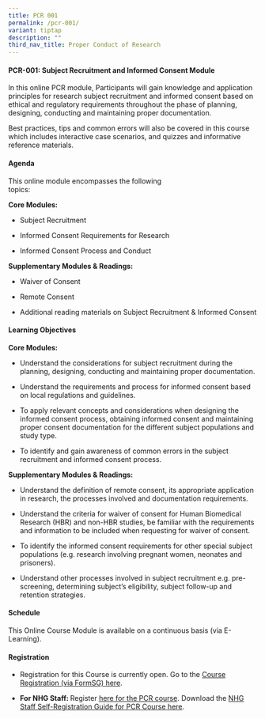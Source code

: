 ```yaml
---
title: PCR 001
permalink: /pcr-001/
variant: tiptap
description: ""
third_nav_title: Proper Conduct of Research
---
```

<h4><strong>PCR-001: Subject Recruitment and Informed Consent&nbsp;Module</strong></h4>
<p>In this online PCR module, Participants will gain knowledge and application
principles for research subject recruitment and informed consent based
on ethical and regulatory requirements throughout the phase of planning,
designing, conducting and maintaining proper documentation.</p>
<p>Best practices, tips and common errors will also be covered in this course
which includes interactive case scenarios, and quizzes and informative
reference materials.</p>
<h4><strong>Agenda</strong></h4>
<p>This online module encompasses the following topics:&nbsp;&nbsp;&nbsp;&nbsp;&nbsp;&nbsp;&nbsp;&nbsp;&nbsp;&nbsp;&nbsp;&nbsp;&nbsp;&nbsp;&nbsp;&nbsp;&nbsp;&nbsp;&nbsp;&nbsp;&nbsp;&nbsp;&nbsp;&nbsp;&nbsp;&nbsp;&nbsp;&nbsp;&nbsp;&nbsp;&nbsp;&nbsp;&nbsp;&nbsp;&nbsp;&nbsp;&nbsp;&nbsp;&nbsp;&nbsp;&nbsp;&nbsp;&nbsp;&nbsp;&nbsp;&nbsp;&nbsp;&nbsp;&nbsp;&nbsp;&nbsp;&nbsp;&nbsp;&nbsp;&nbsp;&nbsp;&nbsp;&nbsp;&nbsp;&nbsp;&nbsp;&nbsp;&nbsp;&nbsp;&nbsp;&nbsp;&nbsp;&nbsp;&nbsp;&nbsp;&nbsp;&nbsp;&nbsp;&nbsp;&nbsp;&nbsp;&nbsp;</p>
<p><strong>Core Modules:&nbsp;</strong>
</p>
<ul data-tight="true" class="tight">
<li>
<p>Subject Recruitment</p>
</li>
<li>
<p>Informed Consent Requirements for Research</p>
</li>
<li>
<p>Informed Consent Process and Conduct</p>
</li>
</ul>
<p><strong>Supplementary Modules &amp; Readings:</strong>
</p>
<ul data-tight="true" class="tight">
<li>
<p>Waiver of Consent</p>
</li>
<li>
<p>Remote Consent</p>
</li>
<li>
<p>Additional reading materials on Subject Recruitment &amp; Informed Consent</p>
</li>
</ul>
<h4><strong>Learning Objectives</strong></h4>
<p><strong>Core Modules:&nbsp;</strong>
</p>
<ul data-tight="true" class="tight">
<li>
<p>Understand the considerations for subject recruitment during the planning,
designing, conducting and maintaining proper documentation.</p>
</li>
<li>
<p>Understand the requirements and process for informed consent based on
local regulations and guidelines.</p>
</li>
<li>
<p>To apply relevant concepts and considerations when designing the informed
consent process, obtaining informed consent and maintaining proper consent
documentation for the different subject populations and study type.</p>
</li>
<li>
<p>To identify and gain awareness of common errors in the subject recruitment
and informed consent process.</p>
</li>
</ul>
<p><strong>Supplementary Modules &amp; Readings:</strong>
</p>
<ul data-tight="true" class="tight">
<li>
<p>Understand the definition of remote consent, its appropriate application
in research, the processes involved and documentation requirements.</p>
</li>
<li>
<p>Understand the criteria for waiver of consent for Human Biomedical Research
(HBR) and non-HBR studies, be familiar with the requirements and information
to be included when requesting for waiver of consent.</p>
</li>
<li>
<p>To identify the informed consent requirements for other special subject
populations (e.g. research involving pregnant women, neonates and prisoners).</p>
</li>
<li>
<p>Understand other processes involved in subject recruitment e.g. pre-screening,
determining subject’s eligibility, subject follow-up and retention strategies.</p>
</li>
</ul>
<h4><strong>Schedule</strong></h4>
<p>This Online Course Module is available on a continuous basis (via E-Learning).</p>
<h4><strong>Registration</strong></h4>
<ul data-tight="true" class="tight">
<li>
<p>Registration for this Course is currently open. Go to the <a href="https://form.gov.sg/66177cd0a14ba8cd75876ca4" rel="noopener nofollow" target="_blank">Course Registration (via FormSG) here</a>.</p>
</li>
<li>
<p><strong>For NHG Staff: </strong>Register <a href="https://elearn.sg/nhg/Login/Login.aspx" rel="noopener nofollow" target="_blank"><u>here for the PCR course</u></a>.
Download the <a href="/files/Training Files/PCR Course/NHG_Staff_Registration_Guide_for_PCR_Modules_v11_Jun_2024.pdf" rel="noopener noreferrer nofollow" target="_blank">NHG Staff Self-Registration Guide for PCR Course here</a>.</p>
</li>
</ul>
<p></p>
<p></p>
<p></p>
<p></p>
<p></p>